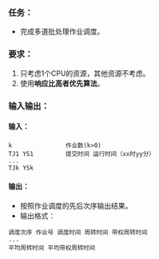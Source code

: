 ### 任务：
* 完成多道批处理作业调度。

### 要求：
1. 只考虑1个CPU的资源，其他资源不考虑。
2. 使用**响应比高者优先算法**。

### 输入输出：
#### 输入：
```
k               作业数(k>0)
TJ1 YS1         提交时间 运行时间（xx时yy分）
...
TJk YSk
```
#### 输出：
* 按照作业调度的先后次序输出结果。
* 输出格式： 
```
调度次序 作业号 调度时间 周转时间 带权周转时间
...
平均周转时间 平均带权周转时间
```